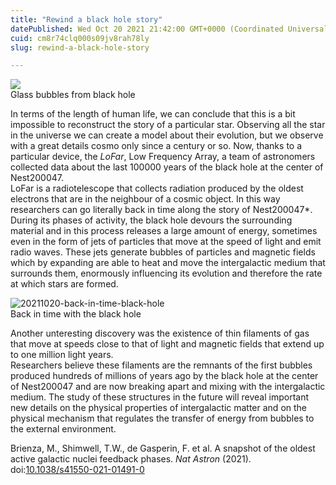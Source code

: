 ```yaml
---
title: "Rewind a black hole story"
datePublished: Wed Oct 20 2021 21:42:00 GMT+0000 (Coordinated Universal Time)
cuid: cm8r74clq000s09jv8rah78ly
slug: rewind-a-black-hole-story

---
```



![](https://cdn.hashnode.com/res/hashnode/image/upload/v1743070401073/4967f719-4910-4c22-88b2-ed60c7b0c6e2.jpeg)  
Glass bubbles from black hole

In terms of the length of human life, we can conclude that this is a bit impossible to reconstruct the story of a particular star. Observing all the star in the universe we can create a model about their evolution, but we observe with a great details cosmo only since a century or so. Now, thanks to a particular device, the _LoFar_, Low Frequency Array, a team of astronomers collected data about the last 100000 years of the black hole at the center of Nest200047.  
LoFar is a radiotelescope that collects radiation produced by the oldest electrons that are in the neighbour of a cosmic object. In this way researchers can go literally back in time along the story of Nest200047\*.  
During its phases of activity, the black hole devours the surrounding material and in this process releases a large amount of energy, sometimes even in the form of jets of particles that move at the speed of light and emit radio waves. These jets generate bubbles of particles and magnetic fields which by expanding are able to heat and move the intergalactic medium that surrounds them, enormously influencing its evolution and therefore the rate at which stars are formed.

![20211020-back-in-time-black-hole](https://i.postimg.cc/ZRg6KMFX/20211020-back-in-time-black-hole.jpg)  
Back in time with the black hole

Another unteresting discovery was the existence of thin filaments of gas that move at speeds close to that of light and magnetic fields that extend up to one million light years.  
Researchers believe these filaments are the remnants of the first bubbles produced hundreds of millions of years ago by the black hole at the center of Nest200047 and are now breaking apart and mixing with the intergalactic medium. The study of these structures in the future will reveal important new details on the physical properties of intergalactic matter and on the physical mechanism that regulates the transfer of energy from bubbles to the external environment.

Brienza, M., Shimwell, T.W., de Gasperin, F. et al. A snapshot of the oldest active galactic nuclei feedback phases. _Nat Astron_ (2021). doi:[10.1038/s41550-021-01491-0](https://doi.org/10.1038/s41550-021-01491-0)